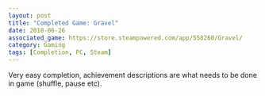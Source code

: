 ```yaml
---
layout: post
title: "Completed Game: Gravel"
date: 2018-06-26
associated_game: https://store.steampowered.com/app/558260/Gravel/
category: Gaming
tags: [Completion, PC, Steam]
---
```


<p>Very easy completion, achievement descriptions are what needs to be done in game (shuffle, pause etc).</p>